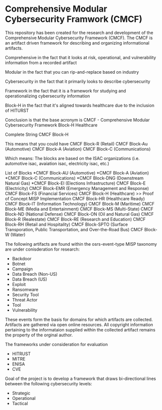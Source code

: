 # Comprehensive Modular Cybersecurity Framwork (CMCF)

This repository has been created for the research and development of the Comprehensive Modular Cybersecurity Framework (CMCF).
The CMCF is an artifact driven framework for describing and organizing informational artifacts.


Comprehensive 
	in the fact that it looks at risk, operational, and vulnerability information from a recorded artifact

Modular 
	in the fact that you can rip-and-replace based on industry
	
Cybersecurity
	in the fact that it primarily looks to describe cybersecurity
	
Framework
	in the fact that it is a framework for studying and operationalizing cybersecurity information
	
Block-H
	in the fact that it's aligned towards healthcare due to the inclusion of HITURST
	
Conclusion is that the base acronym is 
	CMCF - Comprehensive Modular Cybersecurity Framework
	Block-H Healthcare

Complete String
	CMCF Block-H



This means that you could have 
	CMCF Block-R (Retail)
	CMCF Block-Au (Automotive)
	CMCF Block-A (Aviation)
	CMCF Block-C (Communications)
	
Which means:
	The blocks are based on the ISAC organizations (i.e. automotive isac, avaiation isac, electricity isac, etc.)

List of Blocks
	*CMCF Block-AU (Automotive)
	*CMCF Block-A (Aviation)
	*CMCF Block-C (Communications)
	*CMCF Block-DNG (Downstream Natural Gas)
	*CMCF Block-EI (Elections Infrastructure)
	CMCF Block-E (Electricity)
	CMCF Block-EMR (Emergency Management and Response)
	CMCF Block-FS (Financial Services)
	CMCF Block-H (Healthcare) >> Proof of Concept MISP Implementation
	CMCF Block-HR (Healthcare Ready)
	CMCF Block-IT (Information Technology)
	CMCF Block-M (Maritime)
	CMCF Block-ME (Media and Entertainment)
	CMCF Block-MS (Multi-State)
	CMCF Block-ND (National Defense)
	CMCF Block-ON (Oil and Natural Gas)
	CMCF Block-R (Realestate)
	CMCF Block-RE (Research and Education)
	CMCF Block-RH (Retail and Hospitality)
	CMCF Block-SPTO (Surface Transporation, Public Transportation, and Over-the-Road Bus)
	CMCF Block-W (Water)

The following artifacts are found within the osrs-event-type MISP taxonomy are under conisderation for research:

* Backdoor
* Botnet
* Campaign
* Data Breach (Non-US)
* Data Breach (US)
* Exploit
* Ransomware
* Security Tool
* Threat Actor
* Tool
* Vulnerability

These events form the basis for domains for which artifacts are collected.
Artifacts are gathered via open online resources.
All copyright information pertaining to the informataion supplied within the collected artifact remains the property of the orginal author.

The frameworks under consideration for evaluation

* HITRUST
* MITRE
* ENISA
* CVE


Goal of the project is to develop a framework that draws bi-directional lines between the following cybersecurity levels:

* Strategic
* Operational
* Tactical
